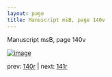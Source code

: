```yaml
---
layout: page
title: Manuscript msB, page 140v
---
```


Manuscript msB, page 140v

[![image](http://www.homermultitext.org/iipsrv?OBJ=IIP,1.0&FIF=/project/homer/pyramidal/deepzoom/hmt/vbbifolio/v1/vb_140v_141r.tif&WID=100&CVT=JPEG)](http://www.homermultitext.org/ict2/?urn=urn:cite2:hmt:vbbifolio.v1:vb_140v_141r)

prev:  [140r](../140r) | next:  [141r](../141r)

